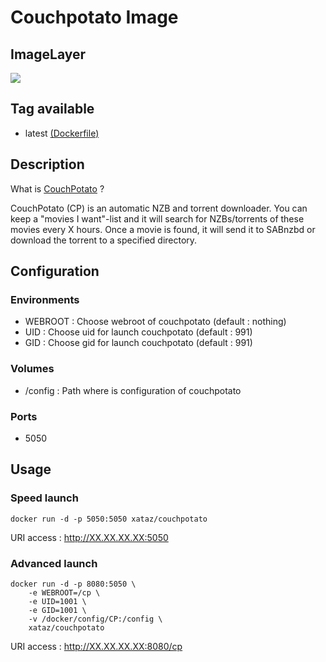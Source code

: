 # Couchpotato Image

## ImageLayer
[![](https://badge.imagelayers.io/xataz/couchpotato:latest.svg)](https://imagelayers.io/?images=xataz/couchpotato:latest 'Get your own badge on imagelayers.io')

## Tag available
* latest [(Dockerfile)](https://github.com/xataz/dockerfiles/tree/master/couchpotato/Dockerfile)

## Description
What is [CouchPotato](https://github.com/RuudBurger/CouchPotatoServer) ?

CouchPotato (CP) is an automatic NZB and torrent downloader. You can keep a "movies I want"-list and it will search for NZBs/torrents of these movies every X hours. Once a movie is found, it will send it to SABnzbd or download the torrent to a specified directory.

## Configuration
### Environments
* WEBROOT : Choose webroot of couchpotato (default : nothing)
* UID : Choose uid for launch couchpotato (default : 991)
* GID : Choose gid for launch couchpotato (default : 991)

### Volumes
* /config : Path where is configuration of couchpotato

### Ports
* 5050

## Usage
### Speed launch
```
docker run -d -p 5050:5050 xataz/couchpotato
```
URI access : http://XX.XX.XX.XX:5050

### Advanced launch
```
docker run -d -p 8080:5050 \
	-e WEBROOT=/cp \
	-e UID=1001 \
	-e GID=1001 \
	-v /docker/config/CP:/config \
	xataz/couchpotato
```
URI access : http://XX.XX.XX.XX:8080/cp
